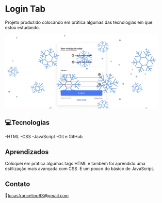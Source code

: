 # Login Tab

Projeto produzido colocando em prática algumas das tecnologias em que estou estudando.

![Preview](./assets/preview.png)

## 💻Tecnologias

-HTML
-CSS
-JavaScript
-Git e GitHub

## Aprendizados

Coloquei em prática algumas tags HTML e também foi aprendido uma estilização mais avançada com CSS. E um pouco do básico de JavaScript.

## Contato

📧lucasfrancelino63@gmail.com
